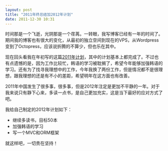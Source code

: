 ```yaml
---
layout: post
title: "2011年终总结加2012年计划"
date: 2011-12-30 10:31
---
```

时间那是一个飞逝，光阴那是一个荏苒。一转眼，我写博客已经有一年的时间了。期间我的博客也有很大的变化，从最初的独立空间到现在的VPS，从Wordpress变到了Octopress，应该说折腾的不算少，但也乐在其中。

现在回头看我在年初写的这篇[2011年计划](http://liuxuan.info/blog/2011/01/01/plans-for-2011/ "2011年计划")，其中的计划基本上都完成了。不过也有点遗憾的是，因为工作比较忙，韩语的学习被耽搁了，希望今年能够加强韩语的学习。还有为了找寻我理想中的工作，今年我换了两份工作，但是情况都不是很理想，跟我理想的还是有不小的差距，希望明年在这方面也有改善。

2011年中国发生了很多事，很多事，但是2012年注定是更加不平静的一年。对于我来说只有静下心来，多读一点书，是自己更加充实，这是当下最好的应对方式了吧。

我给自己制定的2012年计划如下：

* 继续多读书，目标50本
* 加强韩语的学习
* 写一个MVC和ORM框架

就这样吧，一切贵在坚持！

